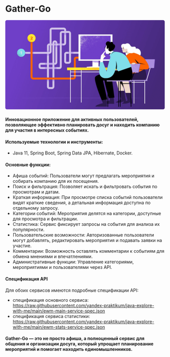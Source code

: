 # Gather-Go


![](https://github.com/mynameisSergey/Gather-Go/blob/main/img/use-case.png)

#### Инновационное приложение для активных пользователей, позволяющее эффективно планировать досуг и находить компанию для участия в интересных событиях.

#### Используемые технологии и инструменты:

* Java 11, Spring Boot, Spring Data JPA, Hibernate, Docker.

#### Основные функции:

* Афиша событий: Пользователи могут предлагать мероприятия и собирать компанию для их посещения.
* Поиск и фильтрация: Позволяет искать и фильтровать события по просмотрам и датам.
* Краткая информация: При просмотре списка событий пользователи видят краткие сведения, а детальная информация  доступна по отдельному запросу.
* Категории событий: Мероприятия делятся на категории, доступные для просмотра и фильтрации.
* Статистика: Сервис фиксирует запросы на события для анализа их популярности.
* Пользовательские возможности: Авторизованные пользователи могут добавлять, редактировать мероприятия и подавать  заявки на участие.
* Комментарии: Возможность оставлять комментарии к событиям для обмена мнениями и впечатлениями.
* Административные функции: Управление категориями, мероприятиями и пользователями через API.

#### Спецификация API
Для обоих сервисов имеются подробные спецификации API:

* спецификация основного сервиса: https://raw.githubusercontent.com/yandex-praktikum/java-explore-with-me/main/ewm-main-service-spec.json
* спецификация сервиса статистики: https://raw.githubusercontent.com/yandex-praktikum/java-explore-with-me/main/ewm-stats-service-spec.json


#### Gather-Go — это не просто афиша, а полноценный сервис для общения и организации досуга, который упрощает планирование  мероприятий и помогает находить единомышленников.